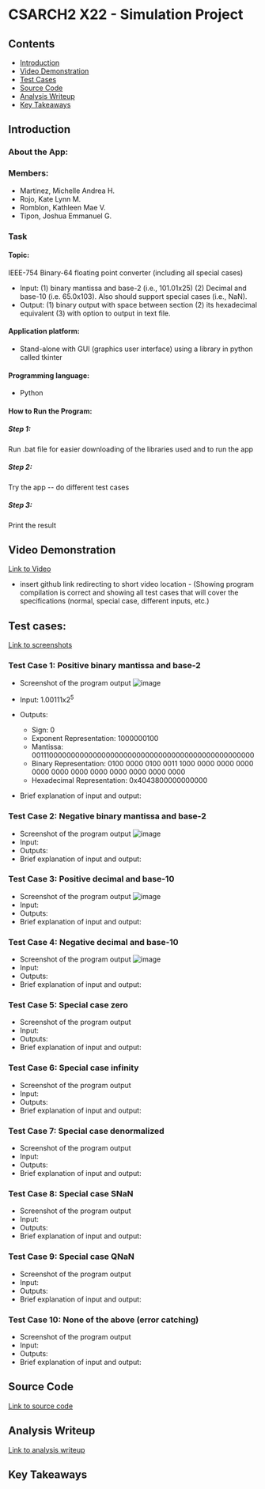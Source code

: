 # CSARCH2 X22 - Simulation Project

## Contents
- [Introduction](https://github.com/michhandreaa/CSARCH2-Binary64FloatingPointConverterSimulationProject?tab=readme-ov-file#introduction)
- [Video Demonstration](https://github.com/michhandreaa/CSARCH2-Binary64FloatingPointConverterSimulationProject?tab=readme-ov-filed#video-demonstration)
- [Test Cases](https://github.com/michhandreaa/CSARCH2-Binary64FloatingPointConverterSimulationProject?tab=readme-ov-file#test-cases)
- [Source Code](https://github.com/michhandreaa/CSARCH2-Binary64FloatingPointConverterSimulationProject?tab=readme-ov-file#source-code)
- [Analysis Writeup](https://github.com/michhandreaa/CSARCH2-Binary64FloatingPointConverterSimulationProject?tab=readme-ov-file#analysis-writeup)
- [Key Takeaways](https://github.com/michhandreaa/CSARCH2-Binary64FloatingPointConverterSimulationProject?tab=readme-ov-file#key-takeaways)

## Introduction

### About the App:

### Members:
- Martinez, Michelle Andrea H.
- Rojo, Kate Lynn M.
- Romblon, Kathleen Mae V.
- Tipon, Joshua Emmanuel G.

### Task
#### Topic: 
IEEE-754 Binary-64 floating point converter (including all special cases)
- Input: (1) binary mantissa and base-2 (i.e., 101.01x25) (2) Decimal and base-10 (i.e. 65.0x103). Also should support special cases (i.e., NaN).
- Output: (1) binary output with space between section (2) its hexadecimal equivalent (3) with option to output in text file.

#### Application platform:
- Stand-alone with GUI (graphics user interface) using a library in python called tkinter

#### Programming language: 
- Python

#### How to Run the Program:

##### Step 1: 
Run .bat file for easier downloading of the libraries used and to run the app

##### Step 2:
Try the app -- do different test cases

##### Step 3:
Print the result

## Video Demonstration 
[Link to Video](https://github.com/michhandreaa/CSARCH2-Binary64FloatingPointConverterSimulationProject/)

* insert github link redirecting to short video location - (Showing program compilation is correct and showing all test cases that will cover the specifications (normal, special case, different inputs, etc.)

## Test cases:
[Link to screenshots](https://github.com/michhandreaa/CSARCH2-Binary64FloatingPointConverterSimulationProject/)

### Test Case 1: Positive binary mantissa and base-2
- Screenshot of the program output
![image](https://github.com/michhandreaa/CSARCH2-Binary64FloatingPointConverterSimulationProject/assets/106814132/9a4473ea-33fd-4f34-bf7f-c7c80ef212c5)
- Input: 1.00111x2<sup>5</sup>
- Outputs:
   - Sign: 0
   - Exponent Representation: 1000000100
   - Mantissa: 0011100000000000000000000000000000000000000000000000
   - Binary Representation: 0100 0000 0100 0011 1000 0000 0000 0000 0000 0000 0000 0000 0000 0000 0000 0000
   - Hexadecimal Representation: 0x4043800000000000
    
- Brief explanation of input and output:

### Test Case 2: Negative binary mantissa and base-2
- Screenshot of the program output
  ![image](https://github.com/michhandreaa/CSARCH2-Binary64FloatingPointConverterSimulationProject/assets/106814132/b2cb8e42-3a8a-471e-b0d3-f061870d16e3)
- Input:
- Outputs:
- Brief explanation of input and output:
  
### Test Case 3: Positive decimal and base-10 
- Screenshot of the program output
 ![image](https://github.com/michhandreaa/CSARCH2-Binary64FloatingPointConverterSimulationProject/assets/106814132/797395d5-ac33-49c3-bf4e-c05e876cae54)
- Input:
- Outputs:
- Brief explanation of input and output:

### Test Case 4: Negative decimal and base-10 
- Screenshot of the program output
  ![image](https://github.com/michhandreaa/CSARCH2-Binary64FloatingPointConverterSimulationProject/assets/106814132/4af3a853-6686-43bd-b241-d9854f7a31e4)
- Input:
- Outputs:
- Brief explanation of input and output:

### Test Case 5: Special case zero
- Screenshot of the program output
- Input:
- Outputs:
- Brief explanation of input and output:

### Test Case 6: Special case infinity
- Screenshot of the program output
- Input:
- Outputs:
- Brief explanation of input and output:

### Test Case 7: Special case denormalized
- Screenshot of the program output
- Input:
- Outputs:
- Brief explanation of input and output:

### Test Case 8: Special case SNaN
- Screenshot of the program output
- Input:
- Outputs:
- Brief explanation of input and output:

### Test Case 9: Special case QNaN
- Screenshot of the program output
- Input:
- Outputs:
- Brief explanation of input and output:
  
### Test Case 10: None of the above (error catching)
- Screenshot of the program output
- Input:
- Outputs:
- Brief explanation of input and output:

## Source Code
[Link to source code](https://github.com/michhandreaa/CSARCH2-Binary64FloatingPointConverterSimulationProject/)

## Analysis Writeup
[Link to analysis writeup](https://github.com/michhandreaa/CSARCH2-Binary64FloatingPointConverterSimulationProject/)

## Key Takeaways

